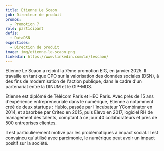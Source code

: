 ```yaml
---
title: Etienne Le Scaon
job: Directeur de produit
promos:
  - Promotion 7
role: participant
defis:
  - DataDSN
expertises:
  - Direction de produit
image: img/etienne-le-scaon.png
linkedin: https://www.linkedin.com/in/lescaon/
---
```

Etienne Le Scaon a rejoint la 7ème promotion EIG, en janvier 2025. Il travaille en tant que CPO sur la valorisation des données sociales (DSN), à des fins de modernisation de l'action publique, dans le cadre d'un partenariat entre la DINUM et le GIP-MDS.

Etienne est diplômé de Télécom Paris et HEC Paris. Avec près de 15 ans d'expérience entrepreneuriale dans le numérique, Etienne a notamment créé de deux startups : Hublo, passée par l'incubateur YCombinator en 2014, et absorbée par Criteo en 2015, puis Elevo en 2017, logiciel RH de management des talents, comptant à ce jour 40 collaborateurs et près de 500 entreprises clientes.

Il est particulièrement motivé par les problématiques à impact social. Il est convaincu qu'utilisé avec parcimonie, le numérique peut avoir un impact positif sur la société.